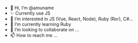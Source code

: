 - 👋 Hi, I’m @amuname
- ✨ Currently use JS
- 👀 I’m interested in JS (Vue, React, Node), Ruby (Ror), C#...
- 🌱 I’m currently learning Ruby
- 💞️ I’m looking to collaborate on ...
- 📫 How to reach me ...

<!---
amuname/amuname is a ✨ special ✨ repository because its `README.md` (this file) appears on your GitHub profile.
You can click the Preview link to take a look at your changes.
--->
